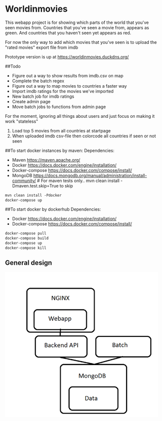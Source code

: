 # Worldinmovies


This webapp project is for showing which parts of the world that you've seen movies from.
Countries that you've seen a movie from, appears as green.
And countries that you haven't seen yet appears as red.

For now the only way to add which movies that you've seen is to upload the 
"rated movies" export file from imdb

Prototype version is up at https://worldinmovies.duckdns.org/

##Todo
* Figure out a way to show results from imdb.csv on map
* Complete the batch regex
* Figure out a way to map movies to countries a faster way
* Import imdb ratings for the movies we've imported
* New batch job for imdb ratings
* Create admin page
* Move batch jobs to functions from admin page


For the moment, ignoring all things about users and just focus on making it work "stateless"
1. Load top 5 movies from all countries at startpage
2. When uploaded imdb csv-file then colorcode all countries if seen or not seen


##To start docker instances by maven:
Dependencies:

* Maven https://maven.apache.org/
* Docker https://docs.docker.com/engine/installation/
* Docker-compose https://docs.docker.com/compose/install/
* MongoDB https://docs.mongodb.org/manual/administration/install-community/ # For maven tests only.. mvn clean install -Dmaven.test.skip=True to skip
```
mvn clean install -Pdocker
docker-compose up
```

##To start docker by dockerhub
Dependencies:

* Docker https://docs.docker.com/engine/installation/
* Docker-compose https://docs.docker.com/compose/install/
```
docker-compose pull
docker-compose build
docker-compose up
docker-compose kill
```


## General design
![Architecture](worldinmovies-architecture.png)

